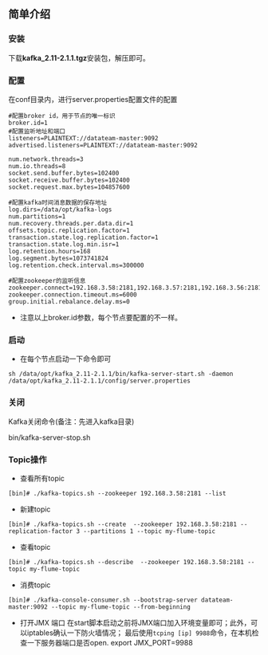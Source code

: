 ## 简单介绍

### 安装
下载**kafka_2.11-2.1.1.tgz**安装包，解压即可。

### 配置
在conf目录内，进行server.properties配置文件的配置
```properties
#配置broker id，用于节点的唯一标识
broker.id=1
#配置监听地址和端口
listeners=PLAINTEXT://datateam-master:9092
advertised.listeners=PLAINTEXT://datateam-master:9092

num.network.threads=3
num.io.threads=8
socket.send.buffer.bytes=102400
socket.receive.buffer.bytes=102400
socket.request.max.bytes=104857600

#配置kafka时间消息数据的保存地址
log.dirs=/data/opt/kafka-logs
num.partitions=1
num.recovery.threads.per.data.dir=1
offsets.topic.replication.factor=1
transaction.state.log.replication.factor=1
transaction.state.log.min.isr=1
log.retention.hours=168
log.segment.bytes=1073741824
log.retention.check.interval.ms=300000

#配置zookeeper的监听信息
zookeeper.connect=192.168.3.58:2181,192.168.3.57:2181,192.168.3.56:2181
zookeeper.connection.timeout.ms=6000
group.initial.rebalance.delay.ms=0
```
- 注意以上broker.id参数，每个节点要配置的不一样。

### 启动
- 在每个节点启动一下命令即可
```shell
sh /data/opt/kafka_2.11-2.1.1/bin/kafka-server-start.sh -daemon /data/opt/kafka_2.11-2.1.1/config/server.properties 
```

### 关闭
Kafka关闭命令(备注：先进入kafka目录)

bin/kafka-server-stop.sh

### Topic操作
- 查看所有topic
```
[bin]# ./kafka-topics.sh --zookeeper 192.168.3.58:2181 --list
```

- 新建topic
```
[bin]# ./kafka-topics.sh --create  --zookeeper 192.168.3.58:2181 --replication-factor 3 --partitions 1 --topic my-flume-topic
```

- 查看topic
```
[bin]# ./kafka-topics.sh --describe  --zookeeper 192.168.3.58:2181 --topic my-flume-topic
```

- 消费topic
```
[bin]# ./kafka-console-consumer.sh --bootstrap-server datateam-master:9092 --topic my-flume-topic --from-beginning
```

- 打开JMX 端口
在start脚本启动之前将JMX端口加入环境变量即可；此外，可以iptables确认一下防火墙情况；
最后使用`tcping [ip] 9988`命令，在本机检查一下服务器端口是否open.
export JMX_PORT=9988



